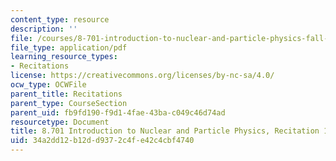 ```yaml
---
content_type: resource
description: ''
file: /courses/8-701-introduction-to-nuclear-and-particle-physics-fall-2020/34a2dd12b12dd9372c4fe42c4cbf4740_MIT8_701f20_rec12.pdf
file_type: application/pdf
learning_resource_types:
- Recitations
license: https://creativecommons.org/licenses/by-nc-sa/4.0/
ocw_type: OCWFile
parent_title: Recitations
parent_type: CourseSection
parent_uid: fb9fd190-f9d1-4fae-43ba-c049c46d74ad
resourcetype: Document
title: 8.701 Introduction to Nuclear and Particle Physics, Recitation 12
uid: 34a2dd12-b12d-d937-2c4f-e42c4cbf4740
---
```

